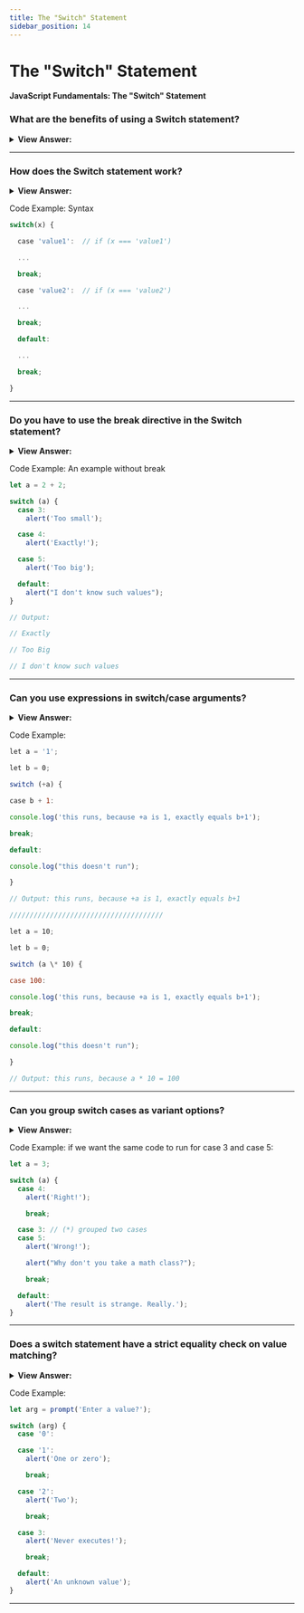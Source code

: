 ```yaml
---
title: The "Switch" Statement
sidebar_position: 14
---
```


# The "Switch" Statement

**JavaScript Fundamentals: The "Switch" Statement**

<head>
  <title>The "Switch" Statement - JavaScript Interview Questions & Answers</title>
  <meta charSet="utf-8" />
</head>

### What are the benefits of using a Switch statement?

<details>
  <summary><strong>View Answer:</strong></summary>
  <div>
  <div><strong>Interview Response:</strong> A switch statement can replace multiple if checks, it is more descriptive, and easier to read.</div><br />
  <div><strong>Technical Response:</strong> A switch statement can replace multiple if checks. It gives a more descriptive way to compare a value with multiple variants and it is easier to read.<br /><br />
  </div>
  </div>
</details>

---

### How does the Switch statement work?

<details>
  <summary><strong>View Answer:</strong></summary>
  <div>
  <div><strong>Interview Response:</strong> The switch statement works by checking the initial value against the case values. If the initial value equals one of the case values, then it stops. A default value is used if the case is not found to equal the initial value.
</div>
  </div>
</details>

Code Example: Syntax

```js
switch(x) {

  case 'value1':  // if (x === 'value1')

  ...

  break;

  case 'value2':  // if (x === 'value2')

  ...

  break;

  default:

  ...

  break;

}
```

---

### Do you have to use the break directive in the Switch statement?

<details>
  <summary><strong>View Answer:</strong></summary>
  <div>
  <div><strong>Interview Response:</strong> No, but caution should be used because the execution continues with the next case without any checks. It is recommended that we use a break statement.
</div>
  </div>
</details>

Code Example: An example without break

```js
let a = 2 + 2;

switch (a) {
  case 3:
    alert('Too small');

  case 4:
    alert('Exactly!');

  case 5:
    alert('Too big');

  default:
    alert("I don't know such values");
}

// Output:

// Exactly

// Too Big

// I don't know such values
```

---

### Can you use expressions in switch/case arguments?

<details>
  <summary><strong>View Answer:</strong></summary>
  <div>
  <div><strong>Interview Response:</strong> Yes, both switch and case allow arbitrary expressions.
</div>
  </div>
</details>

Code Example:

```js
let a = '1';

let b = 0;

switch (+a) {

case b + 1:

console.log('this runs, because +a is 1, exactly equals b+1');

break;

default:

console.log("this doesn't run");

}

// Output: this runs, because +a is 1, exactly equals b+1

//////////////////////////////////////

let a = 10;

let b = 0;

switch (a \* 10) {

case 100:

console.log('this runs, because +a is 1, exactly equals b+1');

break;

default:

console.log("this doesn't run");

}

// Output: this runs, because a * 10 = 100
```

---

### Can you group switch cases as variant options?

<details>
  <summary><strong>View Answer:</strong></summary>
  <div>
  <div><strong>Interview Response:</strong> Yes, several variants of the case which share the same return code can be grouped.
</div>
  </div>
</details>

Code Example: if we want the same code to run for case 3 and case 5:

```js
let a = 3;

switch (a) {
  case 4:
    alert('Right!');

    break;

  case 3: // (*) grouped two cases
  case 5:
    alert('Wrong!');

    alert("Why don't you take a math class?");

    break;

  default:
    alert('The result is strange. Really.');
}
```

---

### Does a switch statement have a strict equality check on value matching?

<details>
  <summary><strong>View Answer:</strong></summary>
  <div>
  <div><strong>Interview Response:</strong> Yes, the values must be of the same data type to match. The case value that does not, will not execute.
</div>
  </div>
</details>

Code Example:

```js
let arg = prompt('Enter a value?');

switch (arg) {
  case '0':

  case '1':
    alert('One or zero');

    break;

  case '2':
    alert('Two');

    break;

  case 3:
    alert('Never executes!');

    break;

  default:
    alert('An unknown value');
}
```

---

